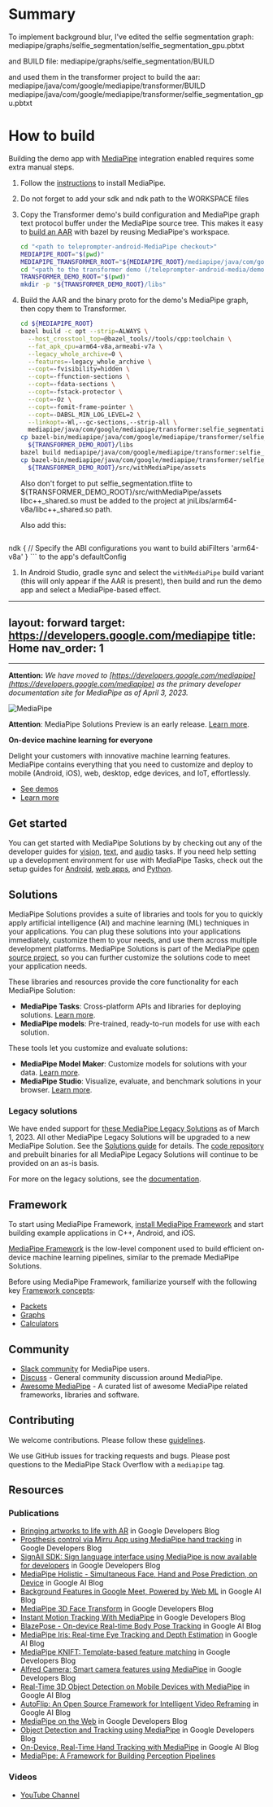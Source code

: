 # Summary

To implement background blur, I've edited the selfie segmentation graph:
mediapipe/graphs/selfie_segmentation/selfie_segmentation_gpu.pbtxt

and BUILD file:
mediapipe/graphs/selfie_segmentation/BUILD

and used them in the transformer project to build the aar:
mediapipe/java/com/google/mediapipe/transformer/BUILD
mediapipe/java/com/google/mediapipe/transformer/selfie_segmentation_gpu.pbtxt


# How to build

Building the demo app with [MediaPipe][] integration enabled requires some extra
manual steps.

1.  Follow the
    [instructions](https://google.github.io/mediapipe/getting_started/install.html)
    to install MediaPipe.
1.  Do not forget to add your sdk and ndk path to the WORKSPACE files
1.  Copy the Transformer demo's build configuration and MediaPipe graph text
    protocol buffer under the MediaPipe source tree. This makes it easy to
    [build an AAR][] with bazel by reusing MediaPipe's workspace.

    ```sh
    cd "<path to teleprompter-android-MediaPipe checkout>"
    MEDIAPIPE_ROOT="$(pwd)"
    MEDIAPIPE_TRANSFORMER_ROOT="${MEDIAPIPE_ROOT}/mediapipe/java/com/google/mediapipe/transformer"
    cd "<path to the transformer demo (/teleprompter-android-media/demos/transformer/)>"
    TRANSFORMER_DEMO_ROOT="$(pwd)"
    mkdir -p "${TRANSFORMER_DEMO_ROOT}/libs"
    ```

1.  Build the AAR and the binary proto for the demo's MediaPipe graph, then copy
    them to Transformer.

    ```sh
    cd ${MEDIAPIPE_ROOT}
    bazel build -c opt --strip=ALWAYS \
      --host_crosstool_top=@bazel_tools//tools/cpp:toolchain \
      --fat_apk_cpu=arm64-v8a,armeabi-v7a \
      --legacy_whole_archive=0 \
      --features=-legacy_whole_archive \
      --copt=-fvisibility=hidden \
      --copt=-ffunction-sections \
      --copt=-fdata-sections \
      --copt=-fstack-protector \
      --copt=-Oz \
      --copt=-fomit-frame-pointer \
      --copt=-DABSL_MIN_LOG_LEVEL=2 \
      --linkopt=-Wl,--gc-sections,--strip-all \
      mediapipe/java/com/google/mediapipe/transformer:selfie_segmentation_gpu_aar.aar
    cp bazel-bin/mediapipe/java/com/google/mediapipe/transformer/selfie_segmentation_gpu_aar.aar \
      ${TRANSFORMER_DEMO_ROOT}/libs
    bazel build mediapipe/java/com/google/mediapipe/transformer:selfie_segmentation_gpu_binary_graph
    cp bazel-bin/mediapipe/java/com/google/mediapipe/transformer/selfie_segmentation_gpu_binary_graph.binarypb \
      ${TRANSFORMER_DEMO_ROOT}/src/withMediaPipe/assets
    ```

    Also don't forget to put selfie_segmentation.tflite to ${TRANSFORMER_DEMO_ROOT}/src/withMediaPipe/assets
    libc++_shared.so must be added to the project at jniLibs/arm64-v8a/libc++_shared.so path.

    Also add this:
    ```
  ndk {
            // Specify the ABI configurations you want to build
            abiFilters 'arm64-v8a'
        }
    ```
    to the app's defaultConfig

1.  In Android Studio, gradle sync and select the `withMediaPipe` build variant
    (this will only appear if the AAR is present), then build and run the demo
    app and select a MediaPipe-based effect.

[Transformer]: https://developer.android.com/media/media3/transformer
[MediaPipe]: https://google.github.io/mediapipe/
[build an AAR]: https://google.github.io/mediapipe/getting_started/android_archive_library.html





---
layout: forward
target: https://developers.google.com/mediapipe
title: Home
nav_order: 1
---

----

**Attention:** *We have moved to
[https://developers.google.com/mediapipe](https://developers.google.com/mediapipe)
as the primary developer documentation site for MediaPipe as of April 3, 2023.*

![MediaPipe](https://developers.google.com/static/mediapipe/images/home/hero_01_1920.png)

**Attention**: MediaPipe Solutions Preview is an early release. [Learn
more](https://developers.google.com/mediapipe/solutions/about#notice).

**On-device machine learning for everyone**

Delight your customers with innovative machine learning features. MediaPipe
contains everything that you need to customize and deploy to mobile (Android,
iOS), web, desktop, edge devices, and IoT, effortlessly.

*   [See demos](https://goo.gle/mediapipe-studio)
*   [Learn more](https://developers.google.com/mediapipe/solutions)

## Get started

You can get started with MediaPipe Solutions by by checking out any of the
developer guides for
[vision](https://developers.google.com/mediapipe/solutions/vision/object_detector),
[text](https://developers.google.com/mediapipe/solutions/text/text_classifier),
and
[audio](https://developers.google.com/mediapipe/solutions/audio/audio_classifier)
tasks. If you need help setting up a development environment for use with
MediaPipe Tasks, check out the setup guides for
[Android](https://developers.google.com/mediapipe/solutions/setup_android), [web
apps](https://developers.google.com/mediapipe/solutions/setup_web), and
[Python](https://developers.google.com/mediapipe/solutions/setup_python).

## Solutions

MediaPipe Solutions provides a suite of libraries and tools for you to quickly
apply artificial intelligence (AI) and machine learning (ML) techniques in your
applications. You can plug these solutions into your applications immediately,
customize them to your needs, and use them across multiple development
platforms. MediaPipe Solutions is part of the MediaPipe [open source
project](https://github.com/google/mediapipe), so you can further customize the
solutions code to meet your application needs.

These libraries and resources provide the core functionality for each MediaPipe
Solution:

*   **MediaPipe Tasks**: Cross-platform APIs and libraries for deploying
    solutions. [Learn
    more](https://developers.google.com/mediapipe/solutions/tasks).
*   **MediaPipe models**: Pre-trained, ready-to-run models for use with each
    solution.

These tools let you customize and evaluate solutions:

*   **MediaPipe Model Maker**: Customize models for solutions with your data.
    [Learn more](https://developers.google.com/mediapipe/solutions/model_maker).
*   **MediaPipe Studio**: Visualize, evaluate, and benchmark solutions in your
    browser. [Learn
    more](https://developers.google.com/mediapipe/solutions/studio).

### Legacy solutions

We have ended support for [these MediaPipe Legacy Solutions](https://developers.google.com/mediapipe/solutions/guide#legacy)
as of March 1, 2023. All other MediaPipe Legacy Solutions will be upgraded to
a new MediaPipe Solution. See the [Solutions guide](https://developers.google.com/mediapipe/solutions/guide#legacy)
for details. The [code repository](https://github.com/google/mediapipe/tree/master/mediapipe)
and prebuilt binaries for all MediaPipe Legacy Solutions will continue to be
provided on an as-is basis.

For more on the legacy solutions, see the [documentation](https://github.com/google/mediapipe/tree/master/docs/solutions).

## Framework

To start using MediaPipe Framework, [install MediaPipe
Framework](https://developers.google.com/mediapipe/framework/getting_started/install)
and start building example applications in C++, Android, and iOS.

[MediaPipe Framework](https://developers.google.com/mediapipe/framework) is the
low-level component used to build efficient on-device machine learning
pipelines, similar to the premade MediaPipe Solutions.

Before using MediaPipe Framework, familiarize yourself with the following key
[Framework
concepts](https://developers.google.com/mediapipe/framework/framework_concepts/overview.md):

*   [Packets](https://developers.google.com/mediapipe/framework/framework_concepts/packets.md)
*   [Graphs](https://developers.google.com/mediapipe/framework/framework_concepts/graphs.md)
*   [Calculators](https://developers.google.com/mediapipe/framework/framework_concepts/calculators.md)

## Community

*   [Slack community](https://mediapipe.page.link/joinslack) for MediaPipe
    users.
*   [Discuss](https://groups.google.com/forum/#!forum/mediapipe) - General
    community discussion around MediaPipe.
*   [Awesome MediaPipe](https://mediapipe.page.link/awesome-mediapipe) - A
    curated list of awesome MediaPipe related frameworks, libraries and
    software.

## Contributing

We welcome contributions. Please follow these
[guidelines](https://github.com/google/mediapipe/blob/master/CONTRIBUTING.md).

We use GitHub issues for tracking requests and bugs. Please post questions to
the MediaPipe Stack Overflow with a `mediapipe` tag.

## Resources

### Publications

*   [Bringing artworks to life with AR](https://developers.googleblog.com/2021/07/bringing-artworks-to-life-with-ar.html)
    in Google Developers Blog
*   [Prosthesis control via Mirru App using MediaPipe hand tracking](https://developers.googleblog.com/2021/05/control-your-mirru-prosthesis-with-mediapipe-hand-tracking.html)
    in Google Developers Blog
*   [SignAll SDK: Sign language interface using MediaPipe is now available for
    developers](https://developers.googleblog.com/2021/04/signall-sdk-sign-language-interface-using-mediapipe-now-available.html)
    in Google Developers Blog
*   [MediaPipe Holistic - Simultaneous Face, Hand and Pose Prediction, on
    Device](https://ai.googleblog.com/2020/12/mediapipe-holistic-simultaneous-face.html)
    in Google AI Blog
*   [Background Features in Google Meet, Powered by Web ML](https://ai.googleblog.com/2020/10/background-features-in-google-meet.html)
    in Google AI Blog
*   [MediaPipe 3D Face Transform](https://developers.googleblog.com/2020/09/mediapipe-3d-face-transform.html)
    in Google Developers Blog
*   [Instant Motion Tracking With MediaPipe](https://developers.googleblog.com/2020/08/instant-motion-tracking-with-mediapipe.html)
    in Google Developers Blog
*   [BlazePose - On-device Real-time Body Pose Tracking](https://ai.googleblog.com/2020/08/on-device-real-time-body-pose-tracking.html)
    in Google AI Blog
*   [MediaPipe Iris: Real-time Eye Tracking and Depth Estimation](https://ai.googleblog.com/2020/08/mediapipe-iris-real-time-iris-tracking.html)
    in Google AI Blog
*   [MediaPipe KNIFT: Template-based feature matching](https://developers.googleblog.com/2020/04/mediapipe-knift-template-based-feature-matching.html)
    in Google Developers Blog
*   [Alfred Camera: Smart camera features using MediaPipe](https://developers.googleblog.com/2020/03/alfred-camera-smart-camera-features-using-mediapipe.html)
    in Google Developers Blog
*   [Real-Time 3D Object Detection on Mobile Devices with MediaPipe](https://ai.googleblog.com/2020/03/real-time-3d-object-detection-on-mobile.html)
    in Google AI Blog
*   [AutoFlip: An Open Source Framework for Intelligent Video Reframing](https://ai.googleblog.com/2020/02/autoflip-open-source-framework-for.html)
    in Google AI Blog
*   [MediaPipe on the Web](https://developers.googleblog.com/2020/01/mediapipe-on-web.html)
    in Google Developers Blog
*   [Object Detection and Tracking using MediaPipe](https://developers.googleblog.com/2019/12/object-detection-and-tracking-using-mediapipe.html)
    in Google Developers Blog
*   [On-Device, Real-Time Hand Tracking with MediaPipe](https://ai.googleblog.com/2019/08/on-device-real-time-hand-tracking-with.html)
    in Google AI Blog
*   [MediaPipe: A Framework for Building Perception Pipelines](https://arxiv.org/abs/1906.08172)

### Videos

*   [YouTube Channel](https://www.youtube.com/c/MediaPipe)
